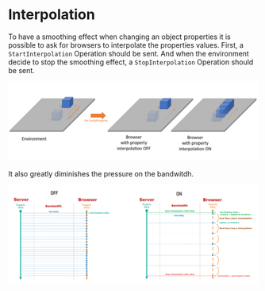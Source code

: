 # Interpolation

To have a smoothing effect when changing an object properties it is possible to ask for browsers to interpolate the properties values. First, a `StartInterpolation` Operation should be sent. And when the environment decide to stop the smoothing effect, a `StopInterpolation` Operation should be sent.

![image.png](./img/exp-interpolation.png)

It also greatly diminishes the pressure on the bandwitdh.

![image.png](./img/exp-interpolation-graph.png)